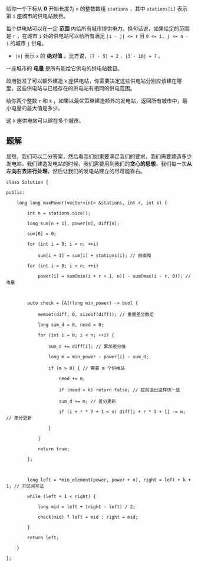 给你一个下标从 **0** 开始长度为 `n` 的整数数组 `stations` ，其中 `stations[i]` 表示第 `i` 座城市的供电站数目。

每个供电站可以在一定 **范围** 内给所有城市提供电力。换句话说，如果给定的范围是 `r` ，在城市 `i` 处的供电站可以给所有满足 `|i - j| <= r` 且 `0 <= i, j <= n - 1` 的城市 `j` 供电。

- `|x|` 表示 `x` 的 **绝对值** 。比方说，`|7 - 5| = 2` ，`|3 - 10| = 7` 。

一座城市的 **电量** 是所有能给它供电的供电站数目。

政府批准了可以额外建造 `k` 座供电站，你需要决定这些供电站分别应该建在哪里，这些供电站与已经存在的供电站有相同的供电范围。

给你两个整数 `r` 和 `k` ，如果以最优策略建造额外的发电站，返回所有城市中，最小电量的最大值是多少。

这 `k` 座供电站可以建在多个城市。

## 题解
显然，我们可以二分答案，然后看我们如果要满足我们的要求，我们需要建造多少发电站，我们建造发电站的时候，我们需要用到我们的**贪心的思想**，我们每一次**从左向右去进行处理**，然后让我们的发电站建立的尽可能靠右。

```
class Solution {

public:

    long long maxPower(vector<int> &stations, int r, int k) {

        int n = stations.size();

        long sum[n + 1], power[n], diff[n];

        sum[0] = 0;

        for (int i = 0; i < n; ++i)

            sum[i + 1] = sum[i] + stations[i]; // 前缀和

        for (int i = 0; i < n; ++i)

            power[i] = sum[min(i + r + 1, n)] - sum[max(i - r, 0)]; // 电量

  

        auto check = [&](long min_power) -> bool {

            memset(diff, 0, sizeof(diff)); // 重置差分数组

            long sum_d = 0, need = 0;

            for (int i = 0; i < n; ++i) {

                sum_d += diff[i]; // 累加差分值

                long m = min_power - power[i] - sum_d;

                if (m > 0) { // 需要 m 个供电站

                    need += m;

                    if (need > k) return false; // 提前退出这样快一些

                    sum_d += m; // 差分更新

                    if (i + r * 2 + 1 < n) diff[i + r * 2 + 1] -= m; // 差分更新

                }

            }

            return true;

        };

  

        long left = *min_element(power, power + n), right = left + k + 1; // 开区间写法

        while (left + 1 < right) {

            long mid = left + (right - left) / 2;

            check(mid) ? left = mid : right = mid;

        }

        return left;

    }

};

```